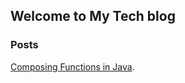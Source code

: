 ## Welcome to My Tech blog

### Posts
 [Composing Functions in Java](posts/composing_functions.md).


